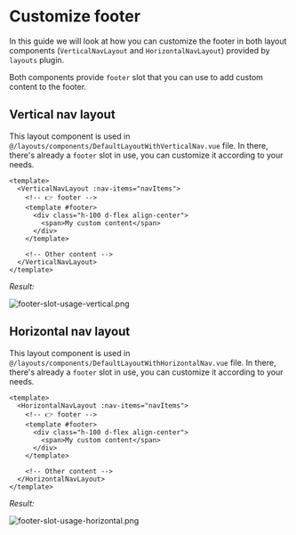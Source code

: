 # Customize footer

In this guide we will look at how you can customize the footer in both layout components (`VerticalNavLayout` and `HorizontalNavLayout`) provided by `layouts` plugin.

Both components provide `footer` slot that you can use to add custom content to the footer.

## Vertical nav layout

This layout component is used in `@/layouts/components/DefaultLayoutWithVerticalNav.vue` file. In there, there's already a `footer` slot in use, you can customize it according to your needs.

```vue{4-8}
<template>
  <VerticalNavLayout :nav-items="navItems">
    <!-- 👉 footer -->
    <template #footer>
      <div class="h-100 d-flex align-center">
        <span>My custom content</span>
      </div>
    </template>

    <!-- Other content -->
  </VerticalNavLayout>
</template>
```

_Result:_

![footer-slot-usage-vertical.png](/images/code-examples/layout/footer-slot-usage-vertical.png)

## Horizontal nav layout

This layout component is used in `@/layouts/components/DefaultLayoutWithHorizontalNav.vue` file. In there, there's already a `footer` slot in use, you can customize it according to your needs.

```vue{4-8}
<template>
  <HorizontalNavLayout :nav-items="navItems">
    <!-- 👉 footer -->
    <template #footer>
      <div class="h-100 d-flex align-center">
        <span>My custom content</span>
      </div>
    </template>

    <!-- Other content -->
  </HorizontalNavLayout>
</template>
```

_Result:_

![footer-slot-usage-horizontal.png](/images/code-examples/layout/footer-slot-usage-horizontal.png)

